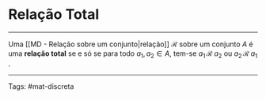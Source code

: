 # Relação Total
---

Uma [[MD - Relação sobre um conjunto|relação]] $\mathcal{R}$ sobre um conjunto $A$ é uma **relação total** se e  só se para todo $a_{1},a_{2}\in A$, tem-se $a_{1}\,\mathcal{R}\;a_2$ ou $a_{2}\,\mathcal{R}\;a_1$ .

---

Tags: #mat-discreta 